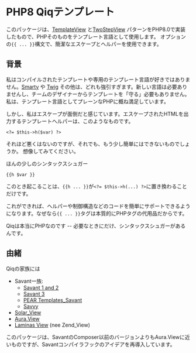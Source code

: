 # PHP8 Qiqテンプレート

このパッケージは、[TemplateView](http://martinfowler.com/eaaCatalog/templateView.html) と[TwoStepView](http://martinfowler.com/eaaCatalog/twoStepView.html) パターンをPHP8.0で実装したもので、PHPそのものをテンプレート言語として使用します。
オプションの`{{ ... }}`構文で、簡潔なエスケープとヘルパーを使用できます。

## 背景

私はコンパイルされたテンプレートや専用のテンプレート言語が好きではありません。[Smarty](https://github.com/smarty-php/smarty) や [Twig](https://github.com/twigphp/Twig) その他は、どれも強引すぎます。新しい言語は必要ありませんし、チームのデザイナーからテンプレートを「守る」必要もありません。私は、テンプレート言語としてプレーンなPHPに概ね満足しています。

しかし、私はエスケープが面倒だと感じています。エスケープされたHTMLを出力するテンプレートヘルパーは、このようなものです。

```
<?= $this->h($var) ?>
```

それほど悪くはないのですが、それでも、もう少し簡単にはできないものでしょうか。 想像してみてください。

ほんの少しのシンタックスシュガー
```
{{h $var }}
```

このとき起こることは、`{{h ... }}`が`<?= $this->h(...) ?>`に置き換わることだけです。

これができれば、ヘルパーや制御構造などのコードを簡単にサポートできるようになります。なぜなら`{{ ... }}`タグは本質的にPHPタグの代用品だからです。

Qiqは本当にPHPなのです -- 必要なときにだけ、シンタックスシュガーがあるんです。

## 由緒

Qiqの家族には

- Savant一族:
    - [Savant 1 and 2](https://github.com/pmjones/savant)
    - [Savant 3](https://github.com/saltybeagle/Savant3)
    - [PEAR Templates_Savant](https://github.com/pear2/Templates_Savant/)
    - [Savvy](https://github.com/saltybeagle/Savvy)
- [Solar_View](http://solarphp.com/manual/views)
- [Aura.View](http://auraphp.com/packages/2.x/View.html)
- [Laminas View](https://docs.laminas.dev/laminas-view/) (nee Zend_View)

このパッケージは、SavantのComposer以前のバージョンよりもAura.Viewに近いものですが、Savantコンパイラフックのアイデアを再導入しています。
